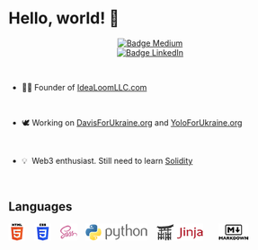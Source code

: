 # Hello, world! 👋

<div align = center>

[![Badge Medium]][Medium]
<br>
[![Badge LinkedIn]][LinkedIn]

[Badge Medium]: https://img.shields.io/badge/Medium-ilya0x-FFFFFF?color=FFFFFF&logo=dev&logoColor=FFFFFF&labelColor=000000
[Medium]: https://medium.com/@ilya0x
[Badge LinkedIn]: https://img.shields.io/badge/LinkedIn-Ilya_Podobedov-FFFFFF?color=FFFFFF&logo=LinkedIn&logoColor=FFFFFF&labelColor=0077B5
[LinkedIn]: https://www.linkedin.com/in/ilya0x
</div>
<br>

- 👨‍💼&nbsp;Founder of <a href="https://idealoomllc.com" target=”_blank”>IdeaLoomLLC.com</a>
<br>

- 🕊&nbsp;Working on <a href="https://davisforukraine.org" target=”_blank”>DavisForUkraine.org</a> and <a href="https://yoloforukraine.org" target=”_blank”>YoloForUkraine.org</a>
<br>

- 💡&nbsp;&nbsp;Web3 enthusiast. Still need to learn <a
  href="https://soliditylang.org/" target=”_blank”>Solidity</a>
<br>

## Languages
[![HTML5](images/html5-full-30.png "HTML")](https://html5.org/) &nbsp;&nbsp;
[![CSS3](images/css3-full-30.png
"CSS")](https://www.w3.org/Style/CSS/Overview.en.html) &nbsp;&nbsp;
[![Sass](images/sass5-30.png "Sass")](https://sass-lang.com) &nbsp;&nbsp;
[![Python](images/python-full-30.png "Python")](https://www.python.org/)
&nbsp;&nbsp; [![Jinja](images/jinja-full-30.png
"Jinja")](https://jinja.palletsprojects.com/en/3.1.x/) &nbsp;&nbsp;
&nbsp;&nbsp; [![Markdown](images/markdown-full-30.png
"Markdown")](https://www.markdownguide.org/)
